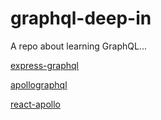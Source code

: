 # graphql-deep-in
A repo about learning GraphQL...

[express-graphql](https://www.npmjs.com/package/express-graphql)

[apollographql](https://www.apollographql.com/)

[react-apollo](https://www.apollographql.com/docs/react/)
